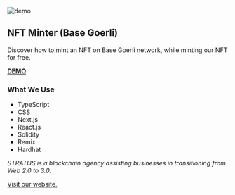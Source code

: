 ![demo](https://assets.stratusagency.io/nftminter.webp)

## NFT Minter (Base Goerli)

Discover how to mint an NFT on Base Goerli network, while minting our NFT for free.

**[DEMO](https://nft-minter.stratusagency.io/)**

### What We Use
- TypeScript
- CSS
- Next.js
- React.js
- Solidity
- Remix
- Hardhat

*STRATUS is a blockchain agency assisting businesses in transitioning from Web 2.0 to 3.0.*

[Visit our website.](https://stratusagency.io/)